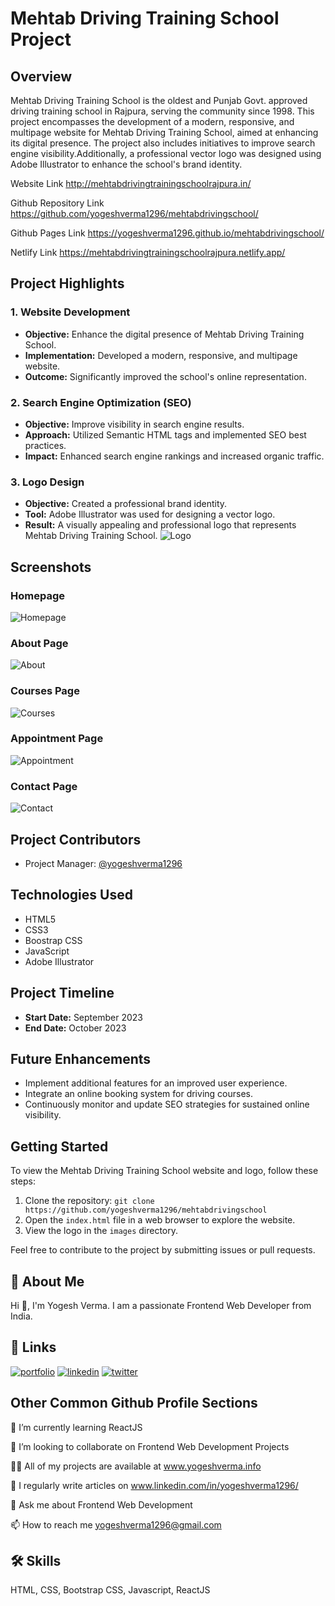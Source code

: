 # Mehtab Driving Training School Project

## Overview

Mehtab Driving Training School is the oldest and Punjab Govt. approved driving training school in Rajpura, serving the community since 1998. This project encompasses the development of a modern, responsive, and multipage website for Mehtab Driving Training School, aimed at enhancing its digital presence. The project also includes initiatives to improve search engine visibility.Additionally, a professional vector logo was designed using Adobe Illustrator to enhance the school's brand identity.

Website Link http://mehtabdrivingtrainingschoolrajpura.in/

Github Repository Link https://github.com/yogeshverma1296/mehtabdrivingschool/

Github Pages Link https://yogeshverma1296.github.io/mehtabdrivingschool/

Netlify Link https://mehtabdrivingtrainingschoolrajpura.netlify.app/

## Project Highlights

### 1. Website Development

- **Objective:** Enhance the digital presence of Mehtab Driving Training School.
- **Implementation:** Developed a modern, responsive, and multipage website.
- **Outcome:** Significantly improved the school's online representation.

### 2. Search Engine Optimization (SEO)

- **Objective:** Improve visibility in search engine results.
- **Approach:** Utilized Semantic HTML tags and implemented SEO best practices.
- **Impact:** Enhanced search engine rankings and increased organic traffic.

### 3. Logo Design

- **Objective:** Created a professional brand identity.
- **Tool:** Adobe Illustrator was used for designing a vector logo.
- **Result:** A visually appealing and professional logo that represents Mehtab Driving Training School.
![Logo](https://github.com/yogeshverma1296/mehtabdrivingschool/blob/main/img/logo.png?raw=true)

## Screenshots
### Homepage
![Homepage](https://github.com/yogeshverma1296/mehtabdrivingschool/blob/main/readme/homepage.png?raw=true)

### About Page
![About](https://github.com/yogeshverma1296/mehtabdrivingschool/blob/main/readme/about.png?raw=true)

### Courses Page
![Courses](https://github.com/yogeshverma1296/mehtabdrivingschool/blob/main/readme/courses.png?raw=true)

### Appointment Page
![Appointment](https://github.com/yogeshverma1296/mehtabdrivingschool/blob/main/readme/appointment.png?raw=true)

### Contact Page
![Contact](https://github.com/yogeshverma1296/mehtabdrivingschool/blob/main/readme/contact.png?raw=true)


## Project Contributors

- Project Manager: [@yogeshverma1296](https://github.com/yogeshverma1296)

## Technologies Used

- HTML5
- CSS3
- Boostrap CSS
- JavaScript
- Adobe Illustrator

## Project Timeline

- **Start Date:** September 2023
- **End Date:** October 2023

## Future Enhancements

- Implement additional features for an improved user experience.
- Integrate an online booking system for driving courses.
- Continuously monitor and update SEO strategies for sustained online visibility.

## Getting Started

To view the Mehtab Driving Training School website and logo, follow these steps:

1. Clone the repository: `git clone https://github.com/yogeshverma1296/mehtabdrivingschool`
2. Open the `index.html` file in a web browser to explore the website.
3. View the logo in the `images` directory.

Feel free to contribute to the project by submitting issues or pull requests.


## 🚀 About Me
Hi 👋, I'm Yogesh Verma. I am a passionate Frontend Web Developer from India.


## 🔗 Links
[![portfolio](https://img.shields.io/badge/my_portfolio-000?style=for-the-badge&logo=ko-fi&logoColor=white)](https://yogeshverma1296.github.io/)
[![linkedin](https://img.shields.io/badge/linkedin-0A66C2?style=for-the-badge&logo=linkedin&logoColor=white)](https://www.linkedin.com/in/yogeshverma1296/)
[![twitter](https://img.shields.io/badge/twitter-1DA1F2?style=for-the-badge&logo=twitter&logoColor=white)](https://twitter.com/YogeshVerma1296)



## Other Common Github Profile Sections
🌱 I’m currently learning ReactJS

👯 I’m looking to collaborate on Frontend Web Development Projects

👨‍💻 All of my projects are available at www.yogeshverma.info

📝 I regularly write articles on www.linkedin.com/in/yogeshverma1296/

💬 Ask me about Frontend Web Development

📫 How to reach me yogeshverma1296@gmail.com


## 🛠 Skills
HTML, CSS, Bootstrap CSS, Javascript, ReactJS
